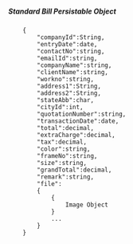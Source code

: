 ##### Standard Bill Persistable Object
		{
			"companyId":String,
			"entryDate":date,
			"contactNo":string,
			"emailId":string,
			"companyName":string,
			"clientName":string,
			"workno":string,
			"address1":String,
			"address2":String,
			"stateAbb":char,
			"cityId":int,
			"quotationNumber":string,
			"transactionDate":date,
			"total":decimal,
			"extraCharge":decimal,
			"tax":decimal,
			"color":string,
			"frameNo":string,
			"size":string,
			"grandTotal":decimal,
			"remark":string,
			"file":
			{
				{
					Image Object
				}
				...
			}
		}